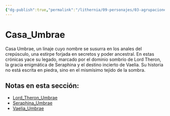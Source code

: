 ```yaml
---
{"dg-publish":true,"permalink":"/lithernia/09-personajes/03-agrupaciones/casa-umbrae/home/"}
---
```


# Casa_Umbrae

Casa Umbrae, un linaje cuyo nombre se susurra en los anales del crepúsculo, una estirpe forjada en secretos y poder ancestral. En estas crónicas yace su legado, marcado por el dominio sombrío de Lord Theron, la gracia enigmática de Seraphina y el destino incierto de Vaelia. Su historia no está escrita en piedra, sino en el mismísimo tejido de la sombra.

## Notas en esta sección:
- [Lord_Theron_Umbrae](./Lord_Theron_Umbrae.md)
- [Seraphina_Umbrae](./Seraphina_Umbrae.md)
- [Vaelia_Umbrae](./Vaelia_Umbrae.md)

